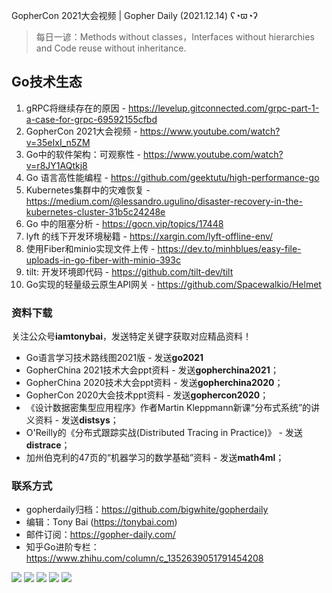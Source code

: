 GopherCon 2021大会视频 | Gopher Daily (2021.12.14) ʕ◔ϖ◔ʔ

>每日一谚：Methods without classes，Interfaces without hierarchies and Code reuse without inheritance.

## Go技术生态

1. gRPC将继续存在的原因 - https://levelup.gitconnected.com/grpc-part-1-a-case-for-grpc-69592155cfbd
2. GopherCon 2021大会视频 - https://www.youtube.com/watch?v=35eIxI_n5ZM
3. Go中的软件架构：可观察性 - https://www.youtube.com/watch?v=r8JY1AQtkj8
4. Go 语言高性能编程 - https://github.com/geektutu/high-performance-go
5. Kubernetes集群中的灾难恢复 - https://medium.com/@lessandro.ugulino/disaster-recovery-in-the-kubernetes-cluster-31b5c24248e
6. Go 中的阻塞分析 - https://gocn.vip/topics/17448
7. lyft 的线下开发环境秘籍 - https://xargin.com/lyft-offline-env/
8. 使用Fiber和minio实现文件上传 - https://dev.to/minhblues/easy-file-uploads-in-go-fiber-with-minio-393c
9. tilt: 开发环境即代码 - https://github.com/tilt-dev/tilt
10. Go实现的轻量级云原生API网关 - https://github.com/Spacewalkio/Helmet

### 资料下载

关注公众号**iamtonybai**，发送特定关键字获取对应精品资料！

* Go语言学习技术路线图2021版 - 发送**go2021**
* GopherChina 2021技术大会ppt资料 - 发送**gopherchina2021**；
* GopherChina 2020技术大会ppt资料 - 发送**gopherchina2020**；
* GopherCon 2020大会技术ppt资料 - 发送**gophercon2020**；
* 《设计数据密集型应用程序》作者Martin Kleppmann新课“分布式系统”的讲义资料 - 发送**distsys**；
* O'Reilly的《分布式跟踪实战(Distributed Tracing in Practice)》 - 发送**distrace**；
* 加州伯克利的47页的“机器学习的数学基础”资料 - 发送**math4ml**；

### 联系方式

* gopherdaily归档：https://github.com/bigwhite/gopherdaily
* 编辑：Tony Bai (https://tonybai.com)
* 邮件订阅：https://gopher-daily.com/
* 知乎Go进阶专栏：https://www.zhihu.com/column/c_1352639051791454208

![](https://mmbiz.qpic.cn/mmbiz_png/cH6WzfQ94mb54jsFJZ3Knmz8obUsf3PBShthmdSw5E01TcYmUReGkj0BWpxHak1HlnlzHvLmKax53YSGr7aNlA/0?wx_fmt=png)
![](https://mmbiz.qpic.cn/mmbiz_jpg/cH6WzfQ94mb54jsFJZ3Knmz8obUsf3PBDKyzaL44T9g1YiaYeujWa3QRrVC21SnO9h9qc2ia6ibyicc6LUdnD0ibymw/0?wx_fmt=jpeg)
![](https://mmbiz.qpic.cn/mmbiz_jpg/cH6WzfQ94mb54jsFJZ3Knmz8obUsf3PBVkLTWauQTKuwBfDjBzRvcPibRvN9xPCZyPDuz4oalon271El1nVHQNA/0?wx_fmt=jpeg)
![](https://mmbiz.qpic.cn/mmbiz_png/cH6WzfQ94mb54jsFJZ3Knmz8obUsf3PBIMyZScLjHJSVL4jnaGBSFYZNhRQEwdUoGsAISHfVKfCHhWPic8yY0Ow/0?wx_fmt=png)
![](https://mmbiz.qpic.cn/mmbiz_png/cH6WzfQ94mb54jsFJZ3Knmz8obUsf3PBrSoqeMvoWCticN2cpU64fJ0FYQdXJhP7ia7WRh8628uOAsQYeE2NibRRw/0?wx_fmt=png)

